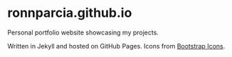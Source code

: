 # ronnparcia.github.io
 Personal portfolio website showcasing my projects.
 
 Written in Jekyll and hosted on GitHub Pages. Icons from [Bootstrap Icons](https://icons.getbootstrap.com).
